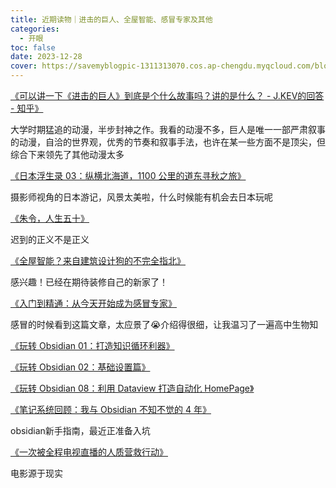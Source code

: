 ```yaml
---
title: 近期读物｜进击的巨人、全屋智能、感冒专家及其他
categories:
  - 开眼
toc: false
date: 2023-12-28
cover: https://savemyblogpic-1311313070.cos.ap-chengdu.myqcloud.com/blogpicture/5dd2a99650d64d13987970ccd247cdc4.jpg
---
```


[《可以讲一下《进击的巨人》到底是个什么故事吗？讲的是什么？ - J.KEV的回答 - 知乎》](https://www.zhihu.com/question/59889547/answer/1704421872)

大学时期猛追的动漫，半步封神之作。我看的动漫不多，巨人是唯一一部严肃叙事的动漫，自洽的世界观，优秀的节奏和叙事手法，也许在某一些方面不是顶尖，但综合下来领先了其他动漫太多



[《日本浮生录 03：纵横北海道，1100 公里的道东寻秋之旅》](https://sspai.com/post/83972)

摄影师视角的日本游记，风景太美啦，什么时候能有机会去日本玩呢




[《朱令，人生五十》](https://mp.weixin.qq.com/s/biYNHRJw2D2q95HEyl6PKg)

迟到的正义不是正义



[《全屋智能？来自建筑设计狗的不完全指北》](https://sspai.com/post/84820)

感兴趣！已经在期待装修自己的新家了！



[《入门到精通：从今天开始成为感冒专家》](https://sspai.com/post/84574)

感冒的时候看到这篇文章，太应景了😭介绍得很细，让我温习了一遍高中生物知



[《玩转 Obsidian 01：打造知识循环利器》](https://sspai.com/post/62414)

[《玩转 Obsidian 02：基础设置篇》](https://sspai.com/post/63481)

[《玩转 Obsidian 08：利用 Dataview 打造自动化 HomePage》](https://sspai.com/post/73958)

[《笔记系统回顾：我与 Obsidian 不知不觉的 4 年》](https://sspai.com/post/85339)

obsidian新手指南，最近正准备入坑



[《一次被全程电视直播的人质营救行动》](https://mp.weixin.qq.com/s/6q7JgRstz3iqQaMfVEHfLQ)

电影源于现实

